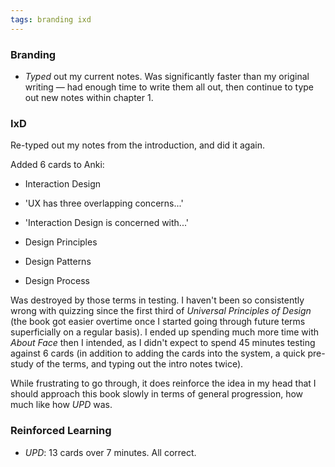 ```yaml
---
tags: branding ixd
---
```


### Branding

* *Typed* out my current notes. Was significantly faster than my original writing — had enough time to write them all out, then continue to type out new notes within chapter 1. 

### IxD

Re-typed out my notes from the introduction, and did it again.

Added 6 cards to Anki:

* Interaction Design

* 'UX has three overlapping concerns...'

* 'Interaction Design is concerned with...'

* Design Principles

* Design Patterns

* Design Process

Was destroyed by those terms in testing. I haven't been so consistently wrong with quizzing since the first third of *Universal Principles of Design* (the book got easier overtime once I started going through future terms superficially on a regular basis). I ended up spending much more time with *About Face* then I intended, as I didn't expect to spend 45 minutes testing against 6 cards (in addition to adding the cards into the system, a quick pre-study of the terms, and typing out the intro notes twice). 

While frustrating to go through, it does reinforce the idea in my head that I should approach this book slowly in terms of general progression, how much like how *UPD* was. 

### Reinforced Learning

* *UPD*: 13 cards over 7 minutes. All correct.
